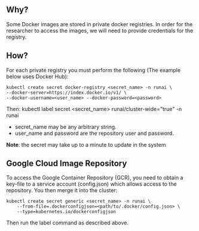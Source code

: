 ## Why?

Some Docker images are stored in private docker registries. In order for the researcher to access the images, we will need to provide credentials for the registry.

## How?

For each private registry you must perform the following (The example below uses Docker Hub):

    kubectl create secret docker-registry <secret_name> -n runai \ 
    --docker-server=https://index.docker.io/v1/ \
    --docker-username=<user_name> --docker-password=<password>

Then:
    kubectl label secret <secret_name> runai/cluster-wide="true" -n runai

* secret_name may be any arbitrary string.
* user_name and password are the repository user and password. 

__Note__: the secret may take up to a minute to update in the system

## Google Cloud Image Repository
To access the Google Container Repository (GCR),  you need to obtain a key-file to a service account (config.json) which allows access to the repository. You then merge it into the cluster:

    kubectl create secret generic <secret_name> -n runai \
        --from-file=.dockerconfigjson=<path/to/.docker/config.json> \
        --type=kubernetes.io/dockerconfigjson

Then run the label command as described above.
